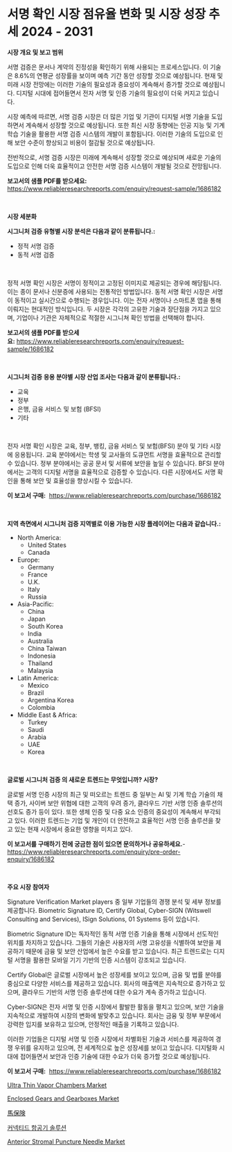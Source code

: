 <p><h1>서명 확인 시장 점유율 변화 및 시장 성장 추세 2024 - 2031</h1></p><p><strong>시장 개요 및 보고 범위</strong></p>
<p><p>서명 검증은 문서나 계약의 진정성을 확인하기 위해 사용되는 프로세스입니다. 이 기술은 8.6%의 연평균 성장률을 보이며 예측 기간 동안 성장할 것으로 예상됩니다. 현재 및 미래 시장 전망에는 이러한 기술의 필요성과 중요성이 계속해서 증가할 것으로 예상됩니다. 디지털 시대에 접어들면서 전자 서명 및 인증 기술의 필요성이 더욱 커지고 있습니다. </p><p>시장 예측에 따르면, 서명 검증 시장은 더 많은 기업 및 기관이 디지털 서명 기술을 도입하면서 계속해서 성장할 것으로 예상됩니다. 또한 최신 시장 동향에는 인공 지능 및 기계 학습 기술을 활용한 서명 검증 시스템의 개발이 포함됩니다. 이러한 기술의 도입으로 인해 보안 수준이 향상되고 비용이 절감될 것으로 예상됩니다.</p><p>전반적으로, 서명 검증 시장은 미래에 계속해서 성장할 것으로 예상되며 새로운 기술의 도입으로 인해 더욱 효율적이고 안전한 서명 검증 시스템이 개발될 것으로 전망됩니다.</p></p>
<p><strong>보고서의 샘플 PDF를 받으세요:</strong> <a href="https://www.reliableresearchreports.com/enquiry/request-sample/1686182">https://www.reliableresearchreports.com/enquiry/request-sample/1686182</a></p>
<p>&nbsp;</p>
<p><strong>시장 세분화</strong></p>
<p><strong>시그니처 검증 유형별 시장 분석은 다음과 같이 분류됩니다.:</strong></p>
<p><ul><li>정적 서명 검증</li><li>동적 서명 검증</li></ul></p>
<p>&nbsp;</p>
<p><p>정적 서명 확인 시장은 서명이 정적이고 고정된 이미지로 제공되는 경우에 해당됩니다. 이는 종이 문서나 신분증에 사용되는 전통적인 방법입니다. 동적 서명 확인 시장은 서명이 동적이고 실시간으로 수행되는 경우입니다. 이는 전자 서명이나 스마트폰 앱을 통해 이뤄지는 현대적인 방식입니다. 두 시장은 각각의 고유한 기술과 장단점을 가지고 있으며, 기업이나 기관은 자체적으로 적절한 시그니쳐 확인 방법을 선택해야 합니다.</p></p>
<p><strong>보고서의 샘플 PDF를 받으세요:</strong>&nbsp;<a href="https://www.reliableresearchreports.com/enquiry/request-sample/1686182">https://www.reliableresearchreports.com/enquiry/request-sample/1686182</a></p>
<p>&nbsp;</p>
<p><strong> 시그니처 검증 응용 분야별 시장 산업 조사는 다음과 같이 분류됩니다.:</strong></p>
<p><ul><li>교육</li><li>정부</li><li>은행, 금융 서비스 및 보험 (BFSI)</li><li>기타</li></ul></p>
<p>&nbsp;</p>
<p><p>전자 서명 확인 시장은 교육, 정부, 뱅킹, 금융 서비스 및 보험(BFSI) 분야 및 기타 시장에 응용됩니다. 교육 분야에서는 학생 및 교사들의 도큐먼트 서명을 효율적으로 관리할 수 있습니다. 정부 분야에서는 공공 문서 및 서류에 보안을 높일 수 있습니다. BFSI 분야에서는 고객의 디지털 서명을 효율적으로 검증할 수 있습니다. 다른 시장에서도 서명 확인을 통해 보안 및 효율성을 향상시킬 수 있습니다.</p></p>
<p><strong>이 보고서 구매:</strong>&nbsp; <a href="https://www.reliableresearchreports.com/purchase/1686182">https://www.reliableresearchreports.com/purchase/1686182</a></p>
<p>&nbsp;</p>
<p><strong>지역 측면에서 시그니처 검증 지역별로 이용 가능한 시장 플레이어는 다음과 같습니다.:</strong></p>
<p><ul>
    <li>
        North America:
        <ul>
            <li>United States</li>
            <li>Canada</li>
        </ul>
    </li>
    <li>
        Europe:
        <ul>
            <li>Germany</li>
            <li>France</li>
            <li>U.K.</li>
            <li>Italy</li>
            <li>Russia</li>
        </ul>
    </li>
    <li>
        Asia-Pacific:
        <ul>
            <li>China</li>
            <li>Japan</li>
            <li>South Korea</li>
            <li>India</li>
            <li>Australia</li>
            <li>China Taiwan</li>
            <li>Indonesia</li>
            <li>Thailand</li>
            <li>Malaysia</li>
        </ul>
    </li>
    <li>
        Latin America:
        <ul>
            <li>Mexico</li>
            <li>Brazil</li>
            <li>Argentina Korea</li>
            <li>Colombia</li>
        </ul>
    </li>
    <li>
        Middle East & Africa:
        <ul>
            <li>Turkey</li>
            <li>Saudi</li>
            <li>Arabia</li>
            <li>UAE</li>
            <li>Korea</li>
        </ul>
    </li>
    </ul></p>
<p>&nbsp;</p>
<p><strong>글로벌 시그니처 검증 의 새로운 트렌드는 무엇입니까? 시장?</strong></p>
<p><p>글로벌 서명 인증 시장의 최근 및 떠오르는 트렌드 중 일부는 AI 및 기계 학습 기술의 채택 증가, 사이버 보안 위협에 대한 고객의 우려 증가, 클라우드 기반 서명 인증 솔루션의 선호도 증가 등이 있다. 또한 생체 인증 및 다중 요소 인증의 중요성이 계속해서 부각되고 있다. 이러한 트렌드는 기업 및 개인이 더 안전하고 효율적인 서명 인증 솔루션을 찾고 있는 현재 시장에서 중요한 영향을 미치고 있다.</p></p>
<p><strong>이 보고서를 구매하기 전에 궁금한 점이 있으면 문의하거나 공유하세요.</strong>- <a href="https://www.reliableresearchreports.com/enquiry/pre-order-enquiry/1686182">https://www.reliableresearchreports.com/enquiry/pre-order-enquiry/1686182</a></p>
<p>&nbsp;</p>
<p><strong>주요 시장 참여자</strong></p>
<p><p>Signature Verification Market players 중 일부 기업들의 경쟁 분석 및 세부 정보를 제공합니다. Biometric Signature ID, Certify Global, Cyber-SIGN (Witswell Consulting and Services), ISign Solutions, 01 Systems 등이 있습니다.</p><p>Biometric Signature ID는 독자적인 동적 서명 인증 기술을 통해 시장에서 선도적인 위치를 차지하고 있습니다. 그들의 기술은 사용자의 서명 고유성을 식별하여 보안을 제공하기 때문에 금융 및 보안 산업에서 높은 수요를 받고 있습니다. 최근 트렌드로는 디지털 서명을 활용한 모바일 기기 기반의 인증 시스템이 강조되고 있습니다.</p><p>Certify Global은 글로벌 시장에서 높은 성장세를 보이고 있으며, 금융 및 법률 분야를 중심으로 다양한 서비스를 제공하고 있습니다. 회사의 매출액은 지속적으로 증가하고 있으며, 클라우드 기반의 서명 인증 솔루션에 대한 수요가 계속 증가하고 있습니다.</p><p>Cyber-SIGN은 전자 서명 및 인증 시장에서 활발한 활동을 펼치고 있으며, 보안 기술을 지속적으로 개발하여 시장의 변화에 발맞추고 있습니다. 회사는 금융 및 정부 부문에서 강력한 입지를 보유하고 있으며, 안정적인 매출을 기록하고 있습니다.</p><p>이러한 기업들은 디지털 서명 및 인증 시장에서 차별화된 기술과 서비스를 제공하여 경쟁 우위를 유지하고 있으며, 전 세계적으로 높은 성장세를 보이고 있습니다. 디지털화 시대에 접어들면서 보안과 인증 기술에 대한 수요가 더욱 증가할 것으로 예상됩니다.</p></p>
<p><strong>이 보고서 구매:</strong>&nbsp;&nbsp;<a href="https://www.reliableresearchreports.com/purchase/1686182">https://www.reliableresearchreports.com/purchase/1686182</a></p>
<p><p><a href="https://github.com/prosalinda88/Market-Research-Report-List-3/blob/main/ultra-thin-vapor-chambers-market.md">Ultra Thin Vapor Chambers Market</a></p><p><a href="https://gratis-rainforest-2ca.notion.site/Enclosed-Gears-and-Gearboxes-Market-Size-Share-Trends-Analysis-Report-By-Application-Regional-Ou-ba510ba6f2eb4af88125431de9eee6ac">Enclosed Gears and Gearboxes Market</a></p><p><a href="https://medium.com/@donnaieme/%E6%AC%A1%E3%81%AE%E6%96%87%E7%AB%A0%E3%82%92%E6%97%A5%E6%9C%AC%E8%AA%9E%E3%81%AB%E7%BF%BB%E8%A8%B3%E3%81%97%E3%81%BE%E3%81%99-%E9%A6%AC%E4%BF%9D%E9%99%BA%E5%B8%82%E5%A0%B4%E3%81%AE%E8%A6%8F%E6%A8%A1%E3%81%A8%E5%B8%82%E5%A0%B4%E3%83%88%E3%83%AC%E3%83%B3%E3%83%89-%E5%AE%8C%E5%85%A8%E3%81%AA%E6%A5%AD%E7%95%8C%E6%A6%82%E8%A6%81-2024%E5%B9%B4%E3%81%8B%E3%82%892031%E5%B9%B4-193d52dc4922">馬保険</a></p><p><a href="https://medium.com/@ttmjshfrgiff14/%EC%97%B0%EA%B2%B0%EB%90%9C-%ED%95%AD%EA%B3%B5%EA%B8%B0-%EC%86%94%EB%A3%A8%EC%85%98-%EC%8B%9C%EC%9E%A5-%EB%B3%B4%EA%B3%A0%EC%84%9C%EB%8A%94-%EC%9D%B4-%EC%8B%9C%EC%9E%A5%EC%9D%98-%EC%B5%9C%EC%8B%A0-%ED%8A%B8%EB%A0%8C%EB%93%9C%EC%99%80-%EC%84%B1%EC%9E%A5-%EA%B8%B0%ED%9A%8C%EB%A5%BC-%EB%B3%B4%EC%97%AC%EC%A4%8D%EB%8B%88%EB%8B%A4-43788550118f">커넥티드 항공기 솔루션</a></p><p><a href="https://issuu.com/reportprime-2/docs/anterior-stromal-puncture-needle-market-size-2030.">Anterior Stromal Puncture Needle Market</a></p></p>

